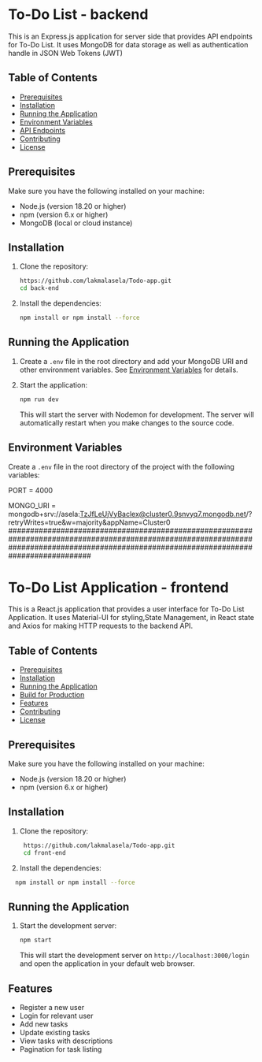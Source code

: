 # To-Do List - backend 

This is an Express.js application for server side that provides API endpoints for To-Do List. It uses MongoDB for data storage as well as authentication handle in JSON Web Tokens (JWT)

## Table of Contents

- [Prerequisites](#prerequisites)
- [Installation](#installation)
- [Running the Application](#running-the-application)
- [Environment Variables](#environment-variables)
- [API Endpoints](#api-endpoints)
- [Contributing](#contributing)
- [License](#license)

## Prerequisites

Make sure you have the following installed on your machine:

- Node.js (version 18.20 or higher)
- npm (version 6.x or higher)
- MongoDB (local or cloud instance)

## Installation

1. Clone the repository:

    ```bash
    https://github.com/lakmalasela/Todo-app.git
    cd back-end
    ```

2. Install the dependencies:

    ```bash
    npm install or npm install --force
    ```

## Running the Application

1. Create a `.env` file in the root directory and add your MongoDB URI and other environment variables. See [Environment Variables](#environment-variables) for details.

2. Start the application:

    ```bash
    npm run dev
    ```

    This will start the server with Nodemon for development. The server will automatically restart when you make changes to the source code.

## Environment Variables

Create a `.env` file in the root directory of the project with the following variables:

PORT = 4000

MONGO_URI = 
mongodb+srv://asela:TzJfLeUjVyBaclex@cluster0.9snvyq7.mongodb.net/?retryWrites=true&w=majority&appName=Cluster0
###########################################################################################################################################################################################
# To-Do List Application - frontend

This is a React.js application that provides a user interface for To-Do List Application. It uses Material-UI for styling,State Management,  in React state and Axios for making HTTP requests to the backend API.

## Table of Contents

- [Prerequisites](#prerequisites)
- [Installation](#installation)
- [Running the Application](#running-the-application)
- [Build for Production](#build-for-production)
- [Features](#Features)
- [Contributing](#contributing)
- [License](#license)

## Prerequisites

Make sure you have the following installed on your machine:

- Node.js (version 18.20 or higher)
- npm (version 6.x or higher)

## Installation

1. Clone the repository:

    ```bash
     https://github.com/lakmalasela/Todo-app.git
     cd front-end
    ```

2. Install the dependencies:

  ```bash
    npm install or npm install --force
  ```

## Running the Application

1. Start the development server:

    ```bash
    npm start
    ```

    This will start the development server on `http://localhost:3000/login` and open the application in your default web browser.


## Features
- Register a new user
- Login for relevant user
- Add new tasks
- Update existing tasks
- View tasks with descriptions
- Pagination for task listing









